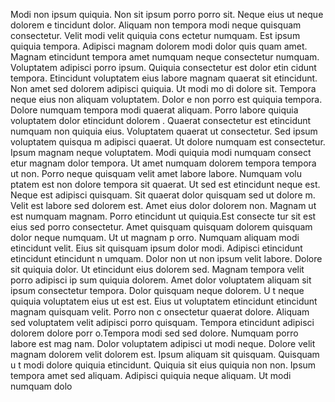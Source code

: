 Modi non ipsum quiquia. Non sit ipsum porro porro sit. Neque eius ut neque dolorem e
tincidunt dolor. Aliquam non tempora modi neque quisquam consectetur. Velit modi velit quiquia cons
ectetur numquam. Est ipsum quiquia tempora.  Adipisci magnam dolorem modi dolor quis
quam amet. Magnam etincidunt tempora amet numquam neque consectetur numquam. Voluptatem adipisci porro ipsum. Quiquia consectetur est dolor etin
cidunt tempora. Etincidunt voluptatem eius labore magnam quaerat sit etincidunt. Non amet sed dolorem adipisci quiquia.  Ut modi mo
di dolore sit. Tempora neque eius non aliquam voluptatem. Dolor
e non porro est quiquia tempora. Dolore numquam tempora modi quaerat aliquam. Porro labore quiquia voluptatem dolor etincidunt dolorem
. Quaerat consectetur est etincidunt numquam non quiquia eius. Voluptatem quaerat ut consectetur.  Sed ipsum voluptatem quisqua
m adipisci quaerat. Ut dolore numquam est consectetur. Ipsum magnam neque voluptatem. Modi quiquia modi numquam consect
etur magnam dolor tempora. Ut amet numquam dolorem tempora tempora ut non. Porro neque quisquam velit amet labore labore. Numquam volu
ptatem est non dolore tempora sit quaerat. Ut sed est etincidunt neque est. Neque est adipisci quisquam.  Sit quaerat dolor quisquam sed ut dolore
m. Velit est labore sed dolorem est. Amet eius dolor dolorem non. Magnam ut est numquam magnam. Porro etincidunt ut quiquia.Est consecte
tur sit est eius sed porro consectetur. Amet quisquam quisquam dolorem quisquam dolor neque numquam. Ut ut magnam p
orro. Numquam aliquam modi etincidunt velit. Eius sit quisquam ipsum dolor modi. Adipisci etincidunt etincidunt etincidunt n
umquam.  Dolor non ut non ipsum velit labore. Dolore sit quiquia dolor. Ut etincidunt eius dolorem sed. Magnam tempora velit porro adipisci ip
sum quiquia dolorem. Amet dolor voluptatem aliquam sit ipsum consectetur tempora.  Dolor quisquam neque dolorem. U
t neque quiquia voluptatem eius ut est est. Eius ut voluptatem etincidunt etincidunt magnam quisquam velit. Porro non c
onsectetur quaerat dolore. Aliquam sed voluptatem velit adipisci porro quisquam. Tempora etincidunt adipisci dolorem dolore porr
o.Tempora modi sed sed dolore. Numquam porro labore est mag
nam. Dolor voluptatem adipisci ut modi neque. Dolore velit magnam dolorem velit dolorem est. Ipsum aliquam sit quisquam. Quisquam u
t modi dolore quiquia etincidunt.  Quiquia sit eius quiquia non non. Ipsum tempora amet sed aliquam. Adipisci quiquia neque aliquam. Ut modi numquam dolo

